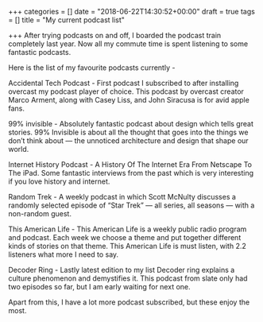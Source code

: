 +++
categories = []
date = "2018-06-22T14:30:52+00:00"
draft = true
tags = []
title = "My current podcast list"

+++
After trying podcasts on and off, I boarded the podcast train completely last year. Now all my commute time is spent listening to some fantastic podcasts.

Here is the list of my favourite podcasts currently -

Accidental Tech Podcast - First podcast I subscribed to after installing overcast my podcast player of choice. This podcast by overcast creator Marco Arment, along with Casey Liss, and John Siracusa is for avid apple fans.

99% invisible - Absolutely fantastic podcast about design which tells great stories. 99% Invisible is about all the thought that goes into the things we don’t think about — the unnoticed architecture and design that shape our world.

Internet History Podcast - A History Of The Internet Era From Netscape To The iPad. Some fantastic interviews from the past which is very interesting if you love history and internet.

Random Trek - A weekly podcast in which Scott McNulty discusses a randomly selected episode of “Star Trek” — all series, all seasons — with a non-random guest.

This American Life - This American Life is a weekly public radio program and podcast. Each week we choose a theme and put together different kinds of stories on that theme. This American Life is must listen, with 2.2 listeners what more I need to say.

Decoder Ring - Lastly latest edition to my list Decoder ring explains a culture phenomenon and demystifies it. This podcast from slate only had two episodes so far, but I am early waiting for next one.

Apart from this, I have a lot more podcast subscribed, but these enjoy the most.